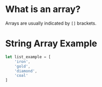 # What is an array?

Arrays are usually indicated by `[]` brackets.

# String Array Example
```js
let list_example = [
    'iron',
    'gold',
    'diamond',
    'coal'
]
```